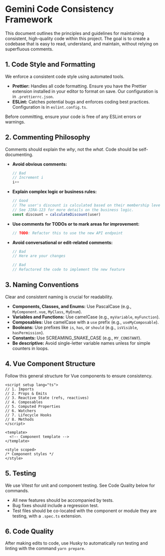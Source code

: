 # Gemini Code Consistency Framework

This document outlines the principles and guidelines for maintaining consistent, high-quality code within this project. The goal is to create a codebase that is easy to read, understand, and maintain, without relying on superfluous comments.

## 1. Code Style and Formatting

We enforce a consistent code style using automated tools.

- **Prettier:** Handles all code formatting. Ensure you have the Prettier extension installed in your editor to format on save. Our configuration is in `.prettierrc.json`.
- **ESLint:** Catches potential bugs and enforces coding best practices. Configuration is in `eslint.config.ts`.

Before committing, ensure your code is free of any ESLint errors or warnings.

## 2. Commenting Philosophy

Comments should explain the _why_, not the _what_. Code should be self-documenting.

- **Avoid obvious comments:**

  ```typescript
  // Bad
  // Increment i
  i++
  ```

- **Explain complex logic or business rules:**

  ```typescript
  // Good
  // The user's discount is calculated based on their membership level and purchase history.
  // See JIRA-123 for more details on the business logic.
  const discount = calculateDiscount(user)
  ```

- **Use comments for TODOs or to mark areas for improvement:**

  ```typescript
  // TODO: Refactor this to use the new API endpoint
  ```

- **Avoid conversational or edit-related comments:**

  ```typescript
  // Bad
  // Here are your changes

  // Bad
  // Refactored the code to implement the new feature
  ```

## 3. Naming Conventions

Clear and consistent naming is crucial for readability.

- **Components, Classes, and Enums:** Use PascalCase (e.g., `MyComponent.vue`, `MyClass`, `MyEnum`).
- **Variables and Functions:** Use camelCase (e.g., `myVariable`, `myFunction`).
- **Composables:** Use camelCase with a `use` prefix (e.g., `useMyComposable`).
- **Booleans:** Use prefixes like `is`, `has`, or `should` (e.g., `isVisible`, `hasPermission`).
- **Constants:** Use SCREAMING_SNAKE_CASE (e.g., `MY_CONSTANT`).
- **Be descriptive:** Avoid single-letter variable names unless for simple counters in loops.

## 4. Vue Component Structure

Follow this general structure for Vue components to ensure consistency.

```vue
<script setup lang="ts">
// 1. Imports
// 2. Props & Emits
// 3. Reactive State (refs, reactives)
// 4. Composables
// 5. Computed Properties
// 6. Watchers
// 7. Lifecycle Hooks
// 8. Methods
</script>

<template>
  <!-- Component template -->
</template>

<style scoped>
/* Component styles */
</style>
```

## 5. Testing

We use Vitest for unit and component testing. See Code Quality below for commands.

- All new features should be accompanied by tests.
- Bug fixes should include a regression test.
- Test files should be co-located with the component or module they are testing, with a `.spec.ts` extension.

## 6. Code Quality

After making edits to code, use Husky to automatically run testing and linting with the command `yarn prepare`.
